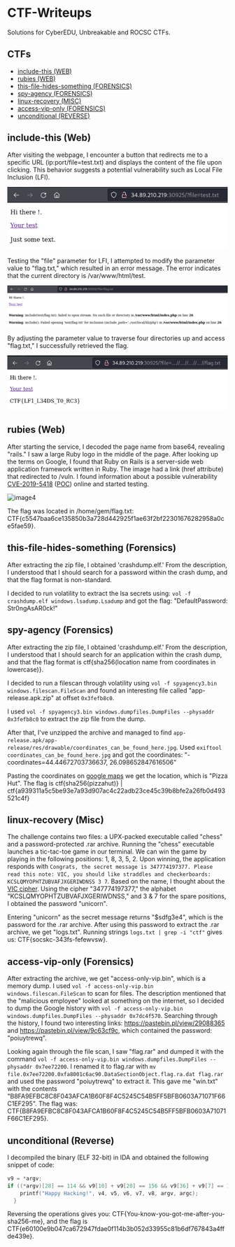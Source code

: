 # CTF-Writeups
Solutions for CyberEDU, Unbreakable and ROCSC CTFs.

## CTFs
- [include-this (WEB)](https://github.com/N3agu/CTF-Writeups#include-this-web)
- [rubies (WEB)](https://github.com/N3agu/CTF-Writeups#rubies-web)
- [this-file-hides-something (FORENSICS)](https://github.com/N3agu/CTF-Writeups#this-file-hides-something-forensics)
- [spy-agency (FORENSICS)](https://github.com/N3agu/CTF-Writeups#spy-agency-forensics)
- [linux-recovery (MISC)](https://github.com/N3agu/CTF-Writeups#linux-recovery-misc)
- [access-vip-only (FORENSICS)](https://github.com/N3agu/CTF-Writeups#access-vip-only-forensics)
- [unconditional (REVERSE)](https://github.com/N3agu/CTF-Writeups#unconditional-reverse)

## include-this (Web)
After visiting the webpage, I encounter a button that redirects me to a specific URL (ip:port/file=test.txt) and displays the content of the file upon clicking. This behavior suggests a potential vulnerability such as Local File Inclusion (LFI).

![image1](https://raw.githubusercontent.com/N3agu/CTF-Writeups/main/images/include-this1.png)

Testing the "file" parameter for LFI, I attempted to modify the parameter value to "flag.txt," which resulted in an error message. The error indicates that the current directory is /var/www/html/test.

![image2](https://raw.githubusercontent.com/N3agu/CTF-Writeups/main/images/include-this2.png)

By adjusting the parameter value to traverse four directories up and access "flag.txt," I successfully retrieved the flag.

![image3](https://raw.githubusercontent.com/N3agu/CTF-Writeups/main/images/include-this3.png)

## rubies (Web)
After starting the service, I decoded the page name from base64, revealing "rails." I saw a large Ruby logo in the middle of the page. After looking up the terms on Google, I found that Ruby on Rails is a server-side web application framework written in Ruby. The image had a link (href attribute) that redirected to /vuln. I found information about a possible vulnerability [CVE-2019-5418](https://nvd.nist.gov/vuln/detail/CVE-2019-5418) ([POC](https://github.com/mpgn/CVE-2019-5418)) online and started testing.

![image4](https://raw.githubusercontent.com/N3agu/CTFs/main/images/rubies.png)

The flag was located in /home/gem/flag.txt: CTF{c5547baa6ce135850b3a728d442925f1ae63f2bf22301676282958a0ce5fae59}.

## this-file-hides-something (Forensics)
After extracting the zip file, I obtained 'crashdump.elf.' From the description, I understood that I should search for a password within the crash dump, and that the flag format is non-standard.

I decided to run volatility to extract the lsa secrets using: `vol -f crashdump.elf windows.lsadump.Lsadump` and got the flag: "DefaultPassword: Str0ngAsAR0ck!"

## spy-agency (Forensics)
After extracting the zip file, I obtained 'crashdump.elf.' From the description, I understood that I should search for an application within the crash dump, and that the flag format is ctf{sha256(location name from coordinates in lowercase)}.

I decided to run a filescan through volatility using `vol -f spyagency3.bin windows.filescan.FileScan` and found an interesting file called "app-release.apk.zip" at offset `0x3fefb8c0`.

I used `vol -f spyagency3.bin windows.dumpfiles.DumpFiles --physaddr 0x3fefb8c0` to extract the zip file from the dump.

After that, I've unzipped the archive and managed to find `app-release.apk/app-release/res/drawable/coordinates_can_be_found_here.jpg`. Used  `exiftool coordinates_can_be_found_here.jpg` and got the coordinates: "-coordinates=44.44672703736637, 26.098652847616506"

Pasting the coordinates on [google maps](https://www.google.com/maps/place/44%C2%B026'48.2%22N+26%C2%B005'55.2%22E/@44.4467332,26.0983283,20z/data=!4m4!3m3!8m2!3d44.446727!4d26.0986528?entry=ttu) we get the location, which is "Pizza Hut". The flag is ctf{sha256(pizzahut)} | ctf{a939311a5c5be93e7a93d907ac4c22adb23ce45c39b8bfe2a26fb0d493521c4f}

## linux-recovery (Misc)
The challenge contains two files: a UPX-packed executable called "chess" and a password-protected .rar archive. Running the "chess" executable launches a tic-tac-toe game in our terminal. We can win the game by playing in the following positions: 1, 8, 3, 5, 2. Upon winning, the application responds with `Congrats, the secret message is 347774197377. Please read this note: VIC, you should like straddles and checkerboards: KCSLQMYOPHTZUBVAFJXGERIWDNSS 3 7`. Based on the name, I thought about the [VIC cipher](https://www.dcode.fr/vic-cipher). Using the cipher "347774197377," the alphabet "KCSLQMYOPHTZUBVAFJXGERIWDNSS," and 3 & 7 for the spare positions, I obtained the password "unicorn".

Entering "unicorn" as the secret message returns "$sdfg3e4", which is the password for the .rar archive. After using this password to extract the .rar archive, we get "logs.txt". Running strings `logs.txt | grep -i "ctf"` gives us: CTF{socskc-343fs-fefewvsw}.

## access-vip-only (Forensics)
After extracting the archive, we get "access-only-vip.bin", which is a memory dump. I used `vol -f access-only-vip.bin windows.filescan.FileScan` to scan for files. The description mentioned that the "malicious employee" looked at something on the internet, so I decided to dump the Google history with `vol -f access-only-vip.bin windows.dumpfiles.DumpFiles --physaddr 0x7dc4f570`. Searching through the history, I found two interesting links: https://pastebin.pl/view/29088365 and https://pastebin.pl/view/9c63cf9c, which contained the password: "poiuytrewq".

Looking again through the file scan, I saw "flag.rar" and dumped it with the command `vol -f access-only-vip.bin windows.dumpfiles.DumpFiles --physaddr 0x7ee72200`. I renamed it to flag.rar with `mv file.0x7ee72200.0xfa8001c6ac90.DataSectionObject.flag.ra.dat flag.rar` and used the password "poiuytrewq" to extract it. This gave me "win.txt" with the contents "B8FA9EFBC8C8F043AFCA1B60F8F4C5245C54B5FF5BFB0603A71071F66C1EF295". The flag was: CTF{B8FA9EFBC8C8F043AFCA1B60F8F4C5245C54B5FF5BFB0603A71071F66C1EF295}.

## unconditional (Reverse)
I decompiled the binary (ELF 32-bit) in IDA and obtained the following snippet of code:
```cpp
v9 = *argv;
if ((*argv)[28] == 114 && v9[10] + v9[20] == 156 && v9[36] + v9[7] == 142 && v9[23] + v9[42] == 146 && v9[10] >> 1 == 55 && v9[22] == 101 && *v9 == 67 && (v9[31] ^ 0xA) == v9[22] && v9[40] == 45 && v9[3] - v9[2] == 53 && v9[4] << 7 == 11392 && 2 * v9[3] == 246 && 2 * v9[33] == 90 && v9[34] << (v9[9] % 8) == 7360 && v9[30] == 121 && v9[5] == 111 && v9[33] << (v9[23] % 8) == 1440 && v9[43] == 125 && v9[16] >> (v9[41] % 8) == 1 && v9[22] == 101 && v9[33] >> (v9[37] % 8) == 11 && v9[9] >> (v9[29] % 8) == 3 && v9[34] >> 1 == 57 && v9[18] == 111 && v9[38] + v9[25] == 155 && v9[39] >> 2 == 13 && (v9[25] ^ 0x13) == v9[6] && v9[28] == 114 && 4 * v9[3] == 492 && (v9[34] ^ 0x16) == v9[22] && v9[24] + v9[31] == 208 && v9[18] << (v9[36] % 8) == 222 && v9[29] << (v9[31] % 8) == 5760 && (v9[11] ^ 0xA) == v9[43] && (v9[24] ^ 0x4C) == v9[29] && v9[34] == 115 && v9[7] == 45 && v9[23] == v9[12] && v9[26] - v9[39] == 62 && v9[6] >> (v9[30] % 8) == 58 && v9[36] + v9[21] == 206 && v9[28] == 114 && *v9 + v9[9] == 177 && v9[8] >> (v9[38] % 8) == 3 && *v9 >> 1 == 33 && v9[22] + v9[15] == 218 && v9[18] << (v9[42] % 8) == 3552 && 32 * v9[12] == 1440 && v9[35] == 104 && v9[4] == 89 && v9[5] >> (v9[16] % 8) == 3 && v9[21] == 109 && v9[14] == 111 && v9[34] == 115 && v9[36] == 97 && v9[13] == 121 && v9[29] == 45 && v9[30] == 121 && v9[22] >> (v9[25] % 8) == 1 && v9[23] == 45 && v9[6] == 117 && v9[24] == 97 && v9[11] << 6 == 7616 && v9[40] << (v9[37] % 8) == 180 && (v9[38] ^ 0x48) == v9[43] && v9[8] << (v9[40] % 8) == 3424 && 8 * v9[26] == 928 && v9[17] == 103 && !(v9[29] >> (v9[14] % 8)) && v9[27] == 101 && v9[39] - v9[7] == 9 && v9[26] == 116 && v9[5] + v9[28] == 225 && v9[15] + v9[35] == 221 && v9[33] + v9[26] == 161 && (v9[39] ^ 0x4F) == v9[13] && 2 * v9[39] == 108 && 8 * v9[1] == 672 && v9[24] >> (v9[35] % 8) == 97 && v9[1] >> (v9[16] % 8) == 2 && v9[4] + v9[15] == 206 && 2 * v9[39] == 108 && v9[5] == 111 && v9[19] >> 4 == 7 && v9[34] >> (v9[28] % 8) == 28 && v9[31] == 111 && v9[16] == 45 && v9[37] + v9[9] == 160 && v9[30] >> (v9[2] % 8) == 1 && v9[26] >> (v9[41] % 8) == 3 && *v9 - v9[5] == -44 && v9[5] == 111 && v9[9] << (v9[23] % 8) == 3520 && v9[34] == 115 && v9[37] + v9[32] == 167 && v9[26] - v9[28] == 2 && v9[13] >> (v9[20] % 8) == 3 && 8 * v9[23] == 360 && v9[35] == 104 && v9[5] + v9[31] == 222 && !(v9[40] >> (v9[14] % 8)) && (v9[11] ^ 0x1A) == v9[41] && v9[17] >> 3 == 12 && v9[28] << (v9[15] % 8) == 3648 && v9[27] - v9[37] == 51 && v9[9] == 110 && 4 * v9[1] == 336 && v9[15] >> 6 == 1 && v9[6] << (v9[28] % 8) == 468 && v9[33] == 45 && v9[3] == 123 && v9[35] - v9[31] == -7 && v9[39] + v9[24] == 151 && v9[12] - v9[26] == -71 && v9[11] - v9[22] == 18 && v9[33] + v9[25] == 147 && v9[2] == 70 && v9[29] - v9[37] == -5 && 32 * v9[36] == 3104 && v9[7] << (v9[21] % 8) == 1440 && (v9[8] ^ 0x1F) == v9[26] && v9[22] == 101 && v9[38] == 53 && v9[29] == 45 && v9[23] - v9[4] == -44 && v9[35] - v9[12] == 59 && v9[17] - v9[39] == 49 && *v9 == 67 && v9[5] >> (v9[15] % 8) == 3 && v9[27] == 101 && v9[32] == 117 && v9[18] << (v9[40] % 8) == 3552 && v9[20] << (v9[1] % 8) == 720 && v9[18] << (v9[26] % 8) == 1776 && v9[10] >> (v9[25] % 8) == 1 && v9[8] == 107 && v9[14] >> (v9[4] % 8) == 55 && v9[31] - v9[17] == 8 && v9[24] - v9[11] == -22 && v9[31] + v9[23] == 156 && v9[23] - v9[24] == -52 && v9[12] >> (v9[7] % 8) == 1 && v9[35] >> (v9[35] % 8) == 104 && v9[4] >> (v9[1] % 8) == 720 && v9[18] << (v9[26] % 8) == 1776 && v9[10] >> (v9[25] % 8) == 1 && v9[8] == 107 && v9[14] >> (v9[4] % 8) == 55 && v9[31] - v9[17] == 8 && v9[24] - v9[11] == -22 && v9[31] + v9[23] == 156 && v9[23] - v9[24] == -52 && v9[12] >> (v9[7] % 8) == 1 && v9[35] >> (v9[35] % 8) == 104 && v9[4] >> (v9[1] % 8) == 5 && v9[18] >= 0 && v9[22] >> (v9[41] % 8) == 3 && v9[12] >> (v9[34] % 8) == 5 && v9[40] == 45 && v9[18] == 111 && v9[8] == 107 && v9[39] - v9[41] == -55 && v9[34] << 6 == 7360 && v9[36] >> (v9[8] % 8) == 12 && 32 * v9[6] == 3744 && !(v9[20] >> (v9[18] % 8)) && v9[5] >> 4 == 6 && (v9[23] ^ 0x48) == v9[22] && 4 * v9[6] == 468 && v9[25] - v9[40] == 57 && v9[39] == 54 && v9[29] == 45 && v9[26] == 116 && 32 * v9[11] == 3808 && v9[30] == 121 && v9[22] == v9[27] && v9[14] << (v9[23] % 8) == 3552 && v9[25] >> 4 == 6 && v9[7] + v9[18] == 156 && v9[13] >> 1 == 60 && v9[36] == 97 && v9[18] + v9[21] == 220 && v9[42] - v9[7] == 56 && 4 * v9[15] == 468 && v9[25] == 102 && v9[38] >> (v9[8] % 8) == 6 && v9[41] >> (v9[35] % 8) == 109 && v9[11] - v9[2] == 49 && (v9[24] ^ 0xC) == v9[41] && 8 * v9[34] == 920 && v9[28] == 114 && v9[38] >> (v9[20] % 8) == 1 && v9[35] >> (v9[39] % 8) == 1 && (v9[40] ^ 0x6E) == *v9 && v9[14] << (v9[26] % 8) == 1776 && v9[29] >> (v9[21] % 8) == 1 && v9[19] + v9[18] == 227) {
    printf("Happy Hacking!", v4, v5, v6, v7, v8, argv, argc);
  }
```
Reversing the operations gives you: CTF{You-know-you-got-me-after-you-sha256-me}, and the flag is CTF{e60100e9b047ca672947fdae0f114b3b052d33955c81b6df767843a4ffde439e}.
